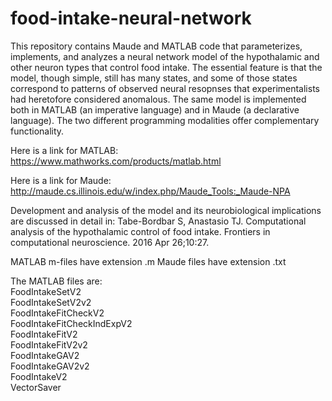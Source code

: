 # food-intake-neural-network
This repository contains Maude and MATLAB code that parameterizes, implements, and analyzes a neural network model of the hypothalamic and other neuron types that control food intake. The essential feature is that the model, though simple, still has many states, and some of those states correspond to patterns of observed neural resopnses that experimentalists had heretofore considered anomalous. The same model is implemented both in MATLAB (an imperative language) and in Maude (a declarative language). The two different programming modalities offer complementary functionality.   

Here is a link for MATLAB:
https://www.mathworks.com/products/matlab.html

Here is a link for Maude:
http://maude.cs.illinois.edu/w/index.php/Maude_Tools:_Maude-NPA

Development and analysis of the model and its neurobiological implications are discussed in detail in:  Tabe-Bordbar S, Anastasio TJ. Computational analysis of the hypothalamic control of food intake. Frontiers in computational neuroscience. 2016 Apr 26;10:27.

MATLAB m-files have extension .m
Maude files have extension .txt

The MATLAB files are:  
FoodIntakeSetV2  
FoodIntakeSetV2v2  
FoodIntakeFitCheckV2  
FoodIntakeFitCheckIndExpV2  
FoodIntakeFitV2  
FoodIntakeFitV2v2  
FoodIntakeGAV2  
FoodIntakeGAV2v2  
FoodIntakeV2  
VectorSaver  
 

